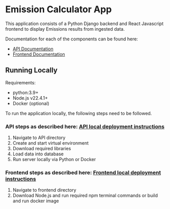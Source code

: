 # Emission Calculator App

This application consists of a Python Django backend and React Javascript frontend to display Emissions results from ingested data.

Documentation for each of the components can be found here:
- [API Documentation](emission-api/README.md)
- [Frontend Documentation](emission-frontend/README.md)

## Running Locally

Requirements:
- python:3.9+
- Node.js v22.4.1+
- Docker (optional)

To run the application locally, the following steps need to be followed.

### API steps as described here: [API local deployment instructions](emission-api/README.md#executing-locally)

1. Navigate to API directory 
2. Create and start virtual environment
3. Download required libraries
4. Load data into database
5. Run server locally via Python or Docker

### Frontend steps as described here: [Frontend local deployment instructions](emission-frontend/README.md)

1. Navigate to frontend directory
2. Download Node.js and run required npm terminal commands or build and run docker image

### 